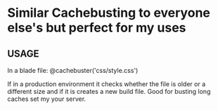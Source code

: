 Similar Cachebusting to everyone else's but perfect for my uses
========

## USAGE
In a blade file:
@cachebuster('css/style.css')

If in a production environment it checks whether the file is older or a different size and if it is creates a new build file. Good for busting long caches set my your server.